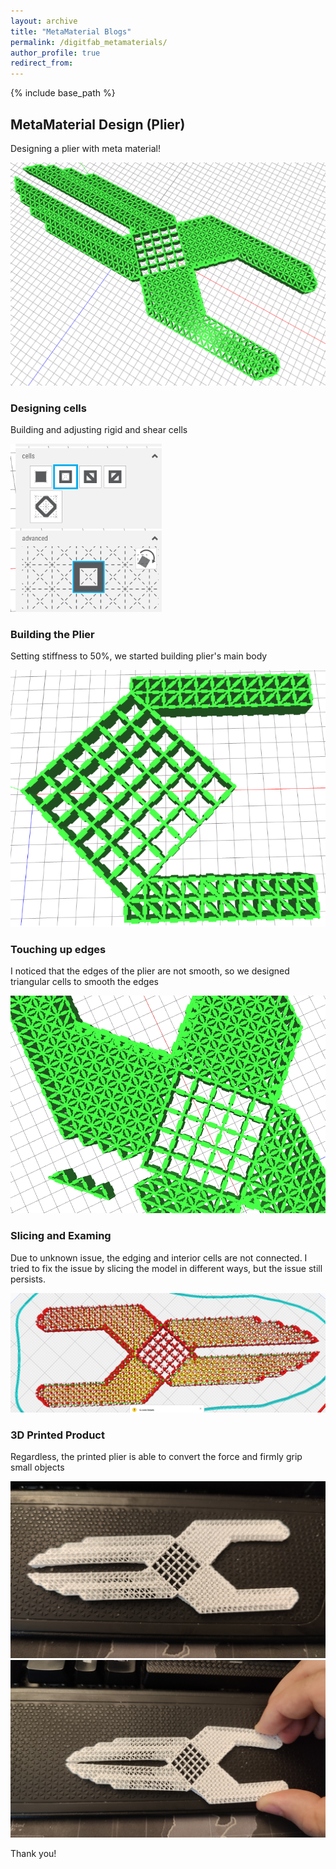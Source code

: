 ```yaml
---
layout: archive
title: "MetaMaterial Blogs"
permalink: /digitfab_metamaterials/
author_profile: true
redirect_from:
---
```


{% include base_path %}

## MetaMaterial Design (Plier)

Designing a plier with meta material!

![final_plier](<../images/digitfab/final_view.png>)

### Designing cells

Building and adjusting rigid and shear cells

![design_cell](<../images/digitfab/design_cell.png>)

### Building the Plier

Setting stiffness to 50%, we started building plier's main body

![building_block](<../images/digitfab/Building blocks.png>)

### Touching up edges

I noticed that the edges of the plier are not smooth, so we designed triangular cells to smooth the edges

![touch_up_edge](<../images/digitfab/touch_up_edge.png>)

### Slicing and Examing

Due to unknown issue, the edging and interior cells are not connected. I tried to fix the issue by slicing the model in different ways, but the issue still persists.

![sliced_plier](<../images/digitfab/sliced_plier.png>)

### 3D Printed Product

Regardless, the printed plier is able to convert the force and firmly grip small objects

![printed_plier](<../images/digitfab/printed_plier.jpg>)
![plier_gripping](<../images/digitfab/printed_plier_2.jpg>)

Thank you!